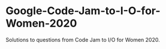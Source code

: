 # Google-Code-Jam-to-I-O-for-Women-2020
Solutions to questions from Code Jam to I/O for Women 2020.
